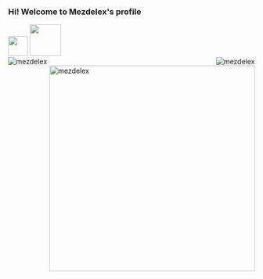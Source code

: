 <div>
  <h3 align="left">Hi! Welcome to Mezdelex's profile</h3>
  <img width="40" height="40" src="https://emojipedia-us.s3.dualstack.us-west-1.amazonaws.com/thumbs/160/google/313/waving-hand_1f44b.png" />
  <img width="64" height=64" src="https://emojipedia-us.s3.dualstack.us-west-1.amazonaws.com/thumbs/160/google/313/grinning-face_1f600.png" />
</div>
                                                                                                                                       
<img align="right" src="https://komarev.com/ghpvc/?username=mezdelex&label=Profile%20views&color=a9b665&style=flat" alt="mezdelex" />  
  
<div>
  <img align="left" widt="300rem" src="https://github-readme-stats.vercel.app/api/top-langs?username=mezdelex&show_icons=true&locale=en&layout=compact&title_color=ddc7a1&icon_color=7daea3&text_color=a9b665&bg_color=282828" alt="mezdelex" />
  <img align="right" width="420rem" src="https://github-readme-stats.vercel.app/api?username=mezdelex&show_icons=true&show_owner=false&locale=en&title_color=ddc7a1&icon_color=7daea3&text_color=a9b665&bg_color=282828" alt="mezdelex" />
</div>
